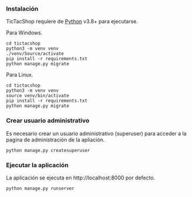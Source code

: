 ### Instalación

TicTacShop requiere de [Python](https://www.python.org/downloads/release/python-380/) v3.8+ para ejecutarse.

Para Windows.

```
cd tictacshop
python3 -m venv venv
./venv/Source/activate
pip install -r requirements.txt
python manage.py migrate
```

Para Linux.

```
cd tictacshop
python3 -m venv venv
source venv/bin/activate
pip install -r requirements.txt
python manage.py migrate
```


### Crear usuario administrativo

Es necesario crear un usuario administrativo (superuser) para acceder a la pagina de administración de la apliación.

```
python manage.py createsuperuser
```


### Ejecutar la aplicación

La aplicación se ejecuta en http://localhost:8000 por defecto.

```
python manage.py runserver
```
